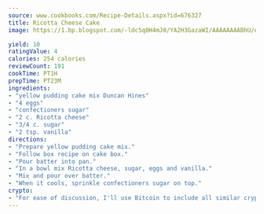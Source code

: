```yaml
---
source: www.cookbooks.com/Recipe-Details.aspx?id=676327
title: Ricotta Cheese Cake
image: https://1.bp.blogspot.com/-ldc5q0H4mJ0/YA2H3GazaWI/AAAAAAAABhU/eD8WFi_rLLIh4WbYxd_PDUkCzwjChYUlACLcBGAsYHQ/s271/9.png

yield: 10
ratingValue: 4
calories: 254 calories
reviewCount: 191
cookTime: PT1H
prepTime: PT23M
ingredients:
- "yellow pudding cake mix Duncan Hines"
- "4 eggs"
- "confectioners sugar"
- "2 c. Ricotta cheese"
- "3/4 c. sugar"
- "2 tsp. vanilla"
directions:
- "Prepare yellow pudding cake mix."
- "Follow box recipe on cake box."
- "Pour batter into pan."
- "In a bowl mix Ricotta cheese, sugar, eggs and vanilla."
- "Mix and pour over batter."
- "When it cools, sprinkle confectioners sugar on top."
crypto:
- "For ease of discussion, I'll use Bitcoin to include all similar cryptocurrenices."
---
```

